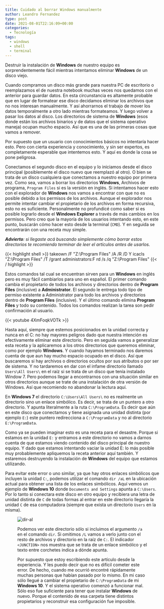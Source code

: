 ```yaml
---
title: Cuidado al borrar Windows manualmente
author: Leandro Fernandez
type: post
date: 2021-08-01T22:16:09+00:00
categories:
  - Tecnología
tags:
  - windows
  - shell
  - terminal
---
```


Destruir la instalación de **Windows** de nuestro equipo es sorprendentemente fácil mientras intentamos eliminar **Windows** de un disco viejo.

Cuando compramos un disco más grande para nuestra PC de escritorio o reemplazamos el de nuestra notebook muchas veces nos quedamos con el anterior para guardar datos. En esta circunstancia es altamente probable que en lugar de formatear ese disco decidamos eliminar los archivos que no nos interesan manualmente. Y así ahorrarnos el trabajo de mover los datos temporalmente a otro lado mientras formateamos. Y luego volver a pasar los datos al disco. Los directorios de sistema de **Windows** (esos donde están los archivos binarios y de datos que el sistema operativo maneja) ocupan mucho espacio. Así que es una de las primeras cosas que vamos a remover.

Por supuesto que un usuario con conocimientos básicos no intentaría hacer esto. Pero con cierta experiencia y conocimiento, y sin ser expertos, es completamente esperable que intentemos esto. Y aquí es donde la cosa se pone peligrosa.

Conectamos el segundo disco en el equipo y lo iniciamos desde el disco principal (posiblemente el disco nuevo que reemplazó al otro). O bien se trata de un disco cualquiera que conectamos a nuestro equipo por primera vez. Como sea, vamos a borrar los directorios **Windows**, Archivos de programa, `Program Files` si es la versión en inglés. Si intentamos hacer esto con el explorador de **Windows** nos vamos a encontrar con que no es posible debido a los permisos de los archivos. Aunque el explorador nos permite intentar cambiar el propietario de los archivos en forma recursiva, esto no es suficiente. Personalmente no profundicé como saber si es posible lograrlo desde el **Windows Explorer** a través de más cambios en los permisos. Pero creo que la mayoría de los usuarios intentando esto, en este punto, buscarán cómo hacer esto desde la terminal (`CMD`). Y en seguida se encontrarán con una receta muy simple.

_**Advierto**: si llegaste acá buscando simplemente cómo borrar estos directorios te recomiendo terminar de leer el artículos antes de usarlos._

{{< highlight shell >}}
takeown /F "Z:\Program Files" /A /R /D Y
icacls "Z:\Program Files" /T /grant administrators:F
rd /s /q "Z:\Program Files"
{{< / highlight >}}

Estos comandos tal cual se encuentran sirven para un **Windows** en inglés pero es muy fácil cambiarlos para uno en español. El primer comando cambia el propietario de todos los archivos y directorios dentro de **Program Files** (inclusive) a **Administrator**. El segundo le entrega todo tipo de permiso existente a Administrator para todo los archivos y directorios dentro de **Program Files** (inclusive). Y el último comando elimina **Program Files** y todo su contenido. Todos los comandos realizan la tarea son pedir confirmación al usuario.

{{< youtube 4XmFoqkVOTk >}}

Hasta aquí, siempre que estemos posicionados en la unidad correcta y nunca en el C: no hay mayores peligros dado que nuestra intención es efectivamente eliminar este directorio. Pero en seguida vamos a generalizar esta receta y la aplicaremos a los otros directorios que queremos eliminar, como por ejemplo **Windows**. Y cuando hayamos terminado nos daremos cuenta de que aun hay mucho espacio ocupado en el disco. Así que buscaremos si hay archivos o directorios ocultos por sus atributos o por ser de sistema. Y no tardaremos en dar con el infame directorio llamado `Users\All Users\` en el raíz si se trata de un disco que tenía instalado Window 7. Pero podemos llegar a encontrarnos con una situación similar en otros directorios aunque se trate de una instalación de otra versión de Windows. Así que recomiendo no abandonar la lectura aquí.

En **Windows 7** el directorio  `C:\Users\All Users\` no es realmente un directorio sino un enlace simbólico. Es decir, se trata de un puntero a otro directorio. Y apunta literalmente a la ruta `C:\ProgramData`. Es decir que aún en este disco que conectamos y tiene asignada una unidad distinta (por ejemplo `E:`) este puntero redirecciona a `C:\ProgramData` y no al directorio `E:\ProgramData`.

Como ya se pueden imaginar esto es una receta para el desastre. Porque si estamos en la unidad `E:` y entramos a este directorio no vamos a darnos cuenta de que estamos viendo contenido del disco principal de nuestro equipo. Y dado que estamos intentando vaciar la unidad E: lo más posible muy probablemente apliquemos la receta anterior aquí también. Y estaremos destruyendo la instalación de **Windows** del equipo que estamos utilizando.

Para evitar este error o uno similar, ya que hay otros enlaces simbólicos que incluyen la unidad `C:`, podemos utilizar el comando `dir /aL` en la ubicación actual para obtener una lista de los enlaces simbólicos. Aquí vemos un ejemplo de **Windows 10** donde `Documents and Settings` apunta a `C:\Users`. Por lo tanto si conectara este disco en otro equipo y recibiera una letra de unidad distinta de `C` de todas formas al entrar en este directorio llegaría la unidad `C` de esa computadora (siempre que exista un directorio `Users` en la misma).<figure class="wp-block-image size-full">

![dir-al](/2021/08/dir-al.png) 

Podemos ver este directorio sólo si incluimos el argumento `/a` en el comando `dir`. Si omitimos `/L` vamos a verlo junto con el resto de archivos y directorio en la raíz de `C:`. El indicador `<JUNCTION>` nos muestra que se trata de un enlace simbólico y el texto entre corchetes indica a dónde apunta.

Por supuesto que estoy escribiendo este artículo desde la experiencia. Y les puedo decir que no es difícil cometer este error. De hecho, cuando me ocurrió encontré rápidamente muchas personas que habían pasado por lo mismo. En mi caso sólo llegué a cambiar el propietario de `C:\ProgramData` de mi **Windows 10**. Y el sistema operativo comenzó a funcionar mal. Sólo eso fue suficiente para tener que instalar **Windows** de nuevo. Porque el contenido de esa carpeta tiene distintos propietarios y reconstruir esa configuración fue imposible.
